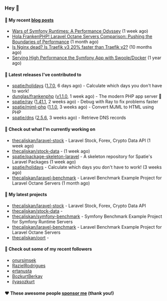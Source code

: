 ### Hey 👋

#### 📜 My recent [blog posts](https://caliskanemre.medium.com/)

- [Wars of Symfony Runtimes: A Performance Odyssey](https://medium.com/beyn-technology/wars-of-symfony-runtimes-a-performance-odyssey-7b0120e8f9e1?source=rss-cf41ab240584------2) (1 week ago)
- [Hola FrankenPHP! Laravel Octane Servers Comparison: Pushing the Boundaries of Performance](https://medium.com/beyn-technology/hola-frankenphp-laravel-octane-servers-comparison-pushing-the-boundaries-of-performance-d3e7ad8e652c?source=rss-cf41ab240584------2) (1 month ago)
- [Is Nginx dead? Is Traefik v3 20% faster than Traefik v2?](https://medium.com/beyn-technology/is-nginx-dead-is-traefik-v3-20-faster-than-traefik-v2-f28ffb7eed3e?source=rss-cf41ab240584------2) (10 months ago)
- [Serving High Performance the Symfony App with Swoole/Docker](https://medium.com/beyn-technology/serving-high-performance-the-symfony-app-with-swoole-docker-758d8f176889?source=rss-cf41ab240584------2) (1 year ago)

#### 🔭 Latest releases I've contributed to

- [spatie/holidays](https://github.com/spatie/holidays) ([1.7.0](https://github.com/spatie/holidays/releases/tag/1.7.0), 6 days ago) - Calculate which days you don&#39;t have to work!
- [dunglas/frankenphp](https://github.com/dunglas/frankenphp) ([v1.1.0](https://github.com/dunglas/frankenphp/releases/tag/v1.1.0), 1 week ago) - The modern PHP app server 🧟
- [spatie/ray](https://github.com/spatie/ray) ([1.41.1](https://github.com/spatie/ray/releases/tag/1.41.1), 2 weeks ago) - Debug with Ray to fix problems faster
- [spatie/mjml-php](https://github.com/spatie/mjml-php) ([1.1.0](https://github.com/spatie/mjml-php/releases/tag/1.1.0), 3 weeks ago) - Convert MJML to HTML using PHP
- [spatie/dns](https://github.com/spatie/dns) ([2.5.6](https://github.com/spatie/dns/releases/tag/2.5.6), 3 weeks ago) - Retrieve DNS records

#### 👷 Check out what I'm currently working on

- [thecaliskan/laravel-stock](https://github.com/thecaliskan/laravel-stock) - Laravel Stock, Forex, Crypto Data API (1 week ago)
- [thecaliskan/stock-data](https://github.com/thecaliskan/stock-data) -  (1 week ago)
- [spatie/package-skeleton-laravel](https://github.com/spatie/package-skeleton-laravel) - A skeleton repository for Spatie&#39;s Laravel Packages (1 week ago)
- [spatie/holidays](https://github.com/spatie/holidays) - Calculate which days you don&#39;t have to work! (3 weeks ago)
- [thecaliskan/laravel-benchmark](https://github.com/thecaliskan/laravel-benchmark) - Laravel Benchmark Example Project for Laravel Octane Servers (1 month ago)

#### 🌱 My latest projects

- [thecaliskan/laravel-stock](https://github.com/thecaliskan/laravel-stock) - Laravel Stock, Forex, Crypto Data API
- [thecaliskan/stock-data](https://github.com/thecaliskan/stock-data) - 
- [thecaliskan/symfony-benchmark](https://github.com/thecaliskan/symfony-benchmark) - Symfony Benchmark Example Project for Symfony Runtime Servers 
- [thecaliskan/laravel-benchmark](https://github.com/thecaliskan/laravel-benchmark) - Laravel Benchmark Example Project for Laravel Octane Servers
- [thecaliskan/oort](https://github.com/thecaliskan/oort) - 

#### 👯 Check out some of my recent followers

- [onursimsek](https://github.com/onursimsek)
- [RazielRodrigues](https://github.com/RazielRodrigues)
- [ertanusta](https://github.com/ertanusta)
- [BozkurtBerkay](https://github.com/BozkurtBerkay)
- [ilyasozkurt](https://github.com/ilyasozkurt)

#### ❤️ These awesome people [sponsor me](https://github.com/sponsors/thecaliskan) (thank you!)

